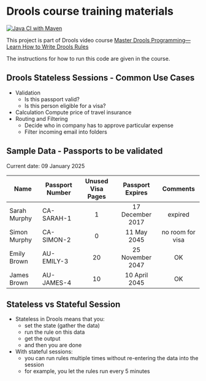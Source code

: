 # Drools course training materials
[![Java CI with Maven](https://github.com/tienhuynh-tn/drools-training/actions/workflows/maven.yml/badge.svg?branch=main)](https://github.com/tienhuynh-tn/drools-training/actions/workflows/maven.yml)

This project is part of Drools video course 
[Master Drools Programming—Learn How to Write Drools Rules](https://www.udemy.com/course/master-drools/?referralCode=ED7C311E09498C940742 "Click to go to Udemy course")

The instructions for how to run this code are given in the course.

## Drools Stateless Sessions - Common Use Cases
- Validation
    - Is this passport valid?
    - Is this person eligible for a visa?
- Calculation
    Compute price of travel insurance
- Routing and Filtering
    - Decide who in company has to approve particular expense
    - Filter incoming email into folders

## Sample Data - Passports to be validated
Current date: 09 January 2025

| Name          | Passport Number | Unused Visa Pages | Passport Expires |     Comments     |
|---------------|-----------------|:-----------------:|:----------------:|:----------------:|
| Sarah Murphy  | CA-SARAH-1      |         1         | 17 December 2017 |     expired      |
| Simon Murphy  | CA-SIMON-2      |         0         |   11 May 2045    | no room for visa |
| Emily Brown   | AU-EMILY-3      |        20         | 25 November 2047 |        OK        |
| James Brown   | AU-JAMES-4      |        10         |  10 April 2045   |        OK        |

## Stateless vs Stateful Session
- Stateless in Drools means that you:
    - set the state (gather the data)
    - run the rule on this data
    - get the output
    - and then you are done
- With stateful sessions:
    - you can run rules multiple times without re-entering the data into the session
    - for example, you let the rules run every 5 minutes
